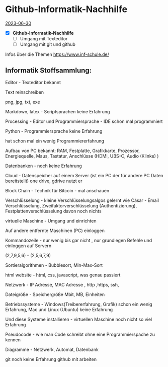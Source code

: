 # Github-Informatik-Nachhilfe
[2023-06-30]()

- [X]  **Github-Informatik-Nachhilfe** 
    - [ ] Umgang mit Texteditor
    - [ ] Umgang mit git und github

Infos über die Themen
https://www.inf-schule.de/

## Informatik Stoffsammlung:

Editor - Texteditor bekannt

Text reinschreiben

png, jpg, txt, exe

Markdown, latex - Scriptsprachen keine Erfahrung

Processing - Editor und Programmiersprache - IDE schon mal programmiert

Python - Programmiersprache keine Erfahrung

hat schon mal ein wenig Programmiererfahrung

Aufbau von PC bekannt: RAM, Festplatte, Grafikkarte, Prozessor, Energiequelle, Maus, Tastatur, Anschlüsse (HDMI, UBS-C, Audio (Klinke) )

Datenbanken - noch keine Erfahrung

Cloud - Datenspeicher auf einem Server (ist ein PC der für andere PC Daten bereitstellt) one drive, gdrive nutzt er

Block Chain - Technik für Bitcoin - mal anschauen

Verschlüsselung - kleine Verschlüsselungsalgos gelernt wie Cäsar - Email Verschlüsselung, Zweifaktorverschlüsselung (Authentizierung), Festplattenverschlüsselung davon noch nichts

virtuelle Maschine - Umgang und einrichten

Auf andere entfernte Maschinen (PC) einloggen

Kommandozeile - nur wenig bis gar nicht , nur grundlegen Befehle und einloggen auf Servern

(2,7,9,5,6) - (2,5,6,7,9)

Sortieralgorithmen - Bubblesort, Min-Max-Sort

html website - html, css, javascript, was genau passiert

Netzwerk - IP Adresse, MAC Adresse , http ,https, ssh,

Dateigröße - Speichergröße  Mbit, MB, Einheiten

Betriebssysteme - Windows(Treibererfahrung, Grafik) schon ein wenig Erfahrung, Mac und Linux (Ubuntu) keine Erfahrung

Und diese Systeme installieren - virtuellen Maschine noch nicht so viel Erfahrung

Pseudocode - wie man Code schreibt ohne eine Programmierspache zu kennen

Diagramme - Netzwerk, Automat, Datenbank

git noch keine Erfahrung github mit arbeiten
